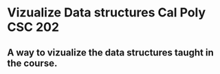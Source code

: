 # Vizualize Data structures Cal Poly CSC 202

## A way to vizualize the data structures taught in the course.
